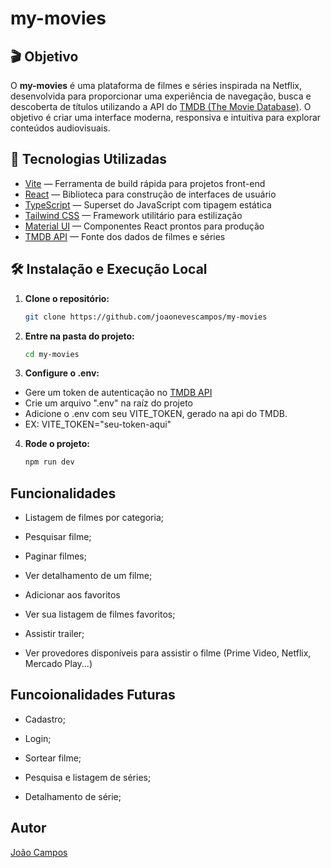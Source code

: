 # my-movies

## 🎬 Objetivo

O **my-movies** é uma plataforma de filmes e séries inspirada na Netflix, desenvolvida para proporcionar uma experiência de navegação, busca e descoberta de títulos utilizando a API do [TMDB (The Movie Database)](https://www.themoviedb.org/). O objetivo é criar uma interface moderna, responsiva e intuitiva para explorar conteúdos audiovisuais.

## 🚀 Tecnologias Utilizadas

- [Vite](https://vitejs.dev/) — Ferramenta de build rápida para projetos front-end
- [React](https://react.dev/) — Biblioteca para construção de interfaces de usuário
- [TypeScript](https://www.typescriptlang.org/) — Superset do JavaScript com tipagem estática
- [Tailwind CSS](https://tailwindcss.com/) — Framework utilitário para estilização
- [Material UI](https://mui.com/) — Componentes React prontos para produção
- [TMDB API](https://developers.themoviedb.org/3) — Fonte dos dados de filmes e séries

## 🛠️ Instalação e Execução Local

1. **Clone o repositório:**

   ```bash
   git clone https://github.com/joaonevescampos/my-movies
   ```

2. **Entre na pasta do projeto:**
   ```bash
   cd my-movies
   ```
3. **Configure o .env:**

- Gere um token de autenticação no [TMDB API](https://developers.themoviedb.org/3) 
- Crie um arquivo ".env" na raíz do projeto
- Adicione o .env com seu VITE_TOKEN, gerado na api do TMDB.
- EX: VITE_TOKEN="seu-token-aqui"

4. **Rode o projeto:**
   ```bash
   npm run dev
   ```

## Funcionalidades

- Listagem de filmes por categoria;

- Pesquisar filme;

- Paginar filmes;

- Ver detalhamento de um filme;

- Adicionar aos favoritos

- Ver sua listagem de filmes favoritos;

- Assistir trailer;

- Ver provedores disponíveis para assistir o filme (Prime Video, Netflix, Mercado Play...)

## Funcoionalidades Futuras

- Cadastro;

- Login;

- Sortear filme;

- Pesquisa e listagem de séries;

- Detalhamento de série;

## Autor

[João Campos](https://github.com/joaonevescampos/my-movies)